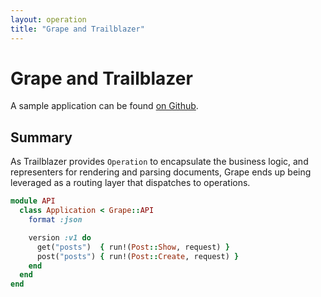 ```yaml
---
layout: operation
title: "Grape and Trailblazer"
---
```


# Grape and Trailblazer

A sample application can be found [on Github](https://github.com/apotonick/gemgem-grape).

## Summary

As Trailblazer provides `Operation` to encapsulate the business logic, and representers for rendering and parsing documents, Grape ends up being leveraged as a routing layer that dispatches to operations.

```ruby
module API
  class Application < Grape::API
    format :json

    version :v1 do
      get("posts")  { run!(Post::Show, request) }
      post("posts") { run!(Post::Create, request) }
    end
  end
end
```
